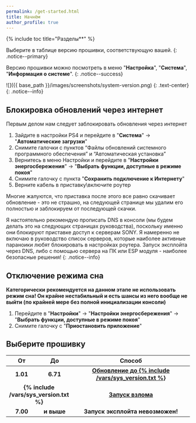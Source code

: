 ```yaml
---
permalink: /get-started.html
title: Начнём
author_profile: true
---
```

{% include toc title="Разделы**" %}

Выберите в таблице версию прошивки, соответствующую вашей. 
{: .notice--primary}

Версию прошивки можно посмотреть в меню "**Настройка**", "**Система**", "**Информация о системе**". 
{: .notice--success}

![]({{ base_path }}/images/screenshots/system-version.png) 
{: .text-center}
{: .notice--info}

## Блокировка обновлений через интернет

Первым делом нам следует заблокировать обновления через интернет

1. Зайдите в настройки PS4 и перейдите в "**Система**" -> "**Автоматические загрузки**"
1. Снимите галочки с пунктов “Файлы обновлений системного программного обеспечения” и “Автоматическая установка”
1. Вернитесь в меню Настройки и перейдите в "**Настройки энергосбережения**" -> "**Выбрать функции, доступные в режиме покоя**"
1. Снимите галочку с пункта "**Сохранить подключение к Интернету**"
1. Верните кабель в приставку\включите роутер

Многие жалуются, что приставка после этого все равно скачивает обновление - это не страшно, на следующей странице мы удалим его полностью и заблокируем от последующей скачки. 

Я настоятельно рекомендую прописать DNS в консоли (мы будем делать это на следующих страницах руководства), поскольку именно они блокируют приставке доступ к серверам SONY. Я намеренно не включаю в руководство список серверов, которые наиболее активные параноики любят блокировать в настройках роутера. Запуск эксплойта через DNS, либо с помощью сервера на ПК или ESP модуля - наиболее безопасные решения! 
{: .notice--info}

## Отключение режима сна 

__Категорически рекомендуется на данном этапе не использовать режим сна! Он крайне нестабильный и есть шансы из него вообще не выйти (по крайней мере без полной инициализации консоли)__

1. Перейдите в "**Настройки**" -> "**Настройки энергосбережения**" -> "**Выбрать функции, доступные в режиме покоя**"
1. Снимите галочку с "**Приостановить приложение**"

## Выберите прошивку

<table>
  <colgroup>
    <col span="1" style="width: 10%;">
    <col span="1" style="width: 10%;">
    <col span="1" style="width: 80%;">
  </colgroup>
  <thead>
    <tr>
      <th style="text-align: center">От</th>
      <th style="text-align: center">До</th>
      <th style="text-align: center">Способ</th>
    </tr>
  </thead>
  <tbody>
    <tr>
      <td style="text-align: center; font-weight: bold;">1.01</td>
      <td style="text-align: center; font-weight: bold;">6.71</td>
      <td style="text-align: center; font-weight: bold;"><a href="usb-update">Обновление до  {% include /vars/sys_version.txt %}</a></td>
    </tr>
    <tr>
      <td style="text-align: center; font-weight: bold;" colspan="2">{% include /vars/sys_version.txt %}</td>
      <td style="text-align: center; font-weight: bold;"><a href="start-hen">Запуск взлома</a></td>
    </tr>
    <tr>
      <td style="text-align: center; font-weight: bold;">7.00</td>
      <td style="text-align: center; font-weight: bold;">и выше</td>
      <td style="text-align: center; font-weight: bold;">Запуск эксплойта невозможен!</td>
    </tr>
  </tbody>
</table>
